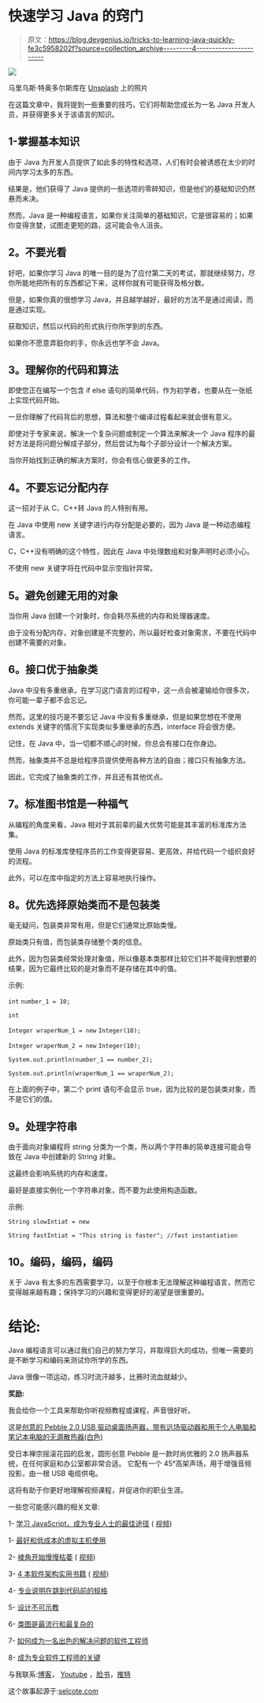 # 快速学习 Java 的窍门

> 原文：<https://blog.devgenius.io/tricks-to-learning-java-quickly-fe3c5958202f?source=collection_archive---------4----------------------->

![](img/b4942263be836bfb371ebe01871c4f84.png)

马里乌斯·特奥多尔斯库在 [Unsplash](https://unsplash.com?utm_source=medium&utm_medium=referral) 上的照片

在这篇文章中，我将提到一些重要的技巧，它们将帮助您成长为一名 Java 开发人员，并获得更多关于该语言的知识。

## **1-掌握基本知识**

由于 Java 为开发人员提供了如此多的特性和选项，人们有时会被诱惑在太少的时间内学习太多的东西。

结果是，他们获得了 Java 提供的一些选项的零碎知识，但是他们的基础知识仍然悬而未决。

然而，Java 是一种编程语言，如果你关注简单的基础知识，它是很容易的；如果你变得贪婪，试图走更短的路，这可能会令人沮丧。

## **2。不要光看**

好吧，如果你学习 Java 的唯一目的是为了应付第二天的考试，那就继续努力，尽你所能地把所有的东西都记下来，这样你就有可能获得及格分数。

但是，如果你真的很想学习 Java，并且越学越好，最好的方法不是通过阅读，而是通过实现。

获取知识，然后以代码的形式执行你所学到的东西。

如果你不愿意弄脏你的手，你永远也学不会 Java。

## **3。理解你的代码和算法**

即使您正在编写一个包含 if else 语句的简单代码，作为初学者，也要从在一张纸上实现代码开始。

一旦你理解了代码背后的思想，算法和整个编译过程看起来就会很有意义。

即使对于专家来说，解决一个复杂问题或制定一个算法来解决一个 Java 程序的最好方法是将问题分解成子部分，然后尝试为每个子部分设计一个解决方案。

当你开始找到正确的解决方案时，你会有信心做更多的工作。

## **4。不要忘记分配内存**

这一招对于从 C、C++转 Java 的人特别有用。

在 Java 中使用 new 关键字进行内存分配是必要的，因为 Java 是一种动态编程语言。

C，C++没有明确的这个特性，因此在 Java 中处理数组和对象声明时必须小心。

不使用 new 关键字将在代码中显示空指针异常。

## **5。避免创建无用的对象**

当你用 Java 创建一个对象时，你会耗尽系统的内存和处理器速度。

由于没有分配内存，对象创建是不完整的，所以最好检查对象需求，不要在代码中创建不需要的对象。

## **6。接口优于抽象类**

Java 中没有多重继承，在学习这门语言的过程中，这一点会被灌输给你很多次，你可能一辈子都不会忘记。

然而，这里的技巧是不要忘记 Java 中没有多重继承，但是如果您想在不使用 extends 关键字的情况下实现类似多重继承的东西，interface 将会很方便。

记住，在 Java 中，当一切都不顺心的时候，你总会有接口在你身边。

然而，抽象类并不总是给程序员提供使用各种方法的自由；接口只有抽象方法。

因此，它完成了抽象类的工作，并且还有其他优点。

## **7。标准图书馆是一种福气**

从编程的角度来看，Java 相对于其前辈的最大优势可能是其丰富的标准库方法集。

使用 Java 的标准库使程序员的工作变得更容易、更高效，并给代码一个组织良好的流程。

此外，可以在库中指定的方法上容易地执行操作。

## **8。优先选择原始类而不是包装类**

毫无疑问，包装类非常有用，但是它们通常比原始类慢。

原始类只有值，而包装类存储整个类的信息。

此外，因为包装类经常处理对象值，所以像基本类那样比较它们并不能得到想要的结果，因为它最终比较的是对象而不是存储在其中的值。

示例:

`int` `number_1 = 10;`

`int`

`Integer wraperNum_1 = new` `Integer(10);`

`Integer wraperNum_2 = new` `Integer(10);`

`System.out.println(number_1 == number_2);`

`System.out.println(wraperNum_1 == wraperNum_2);`

在上面的例子中，第二个 print 语句不会显示 true，因为比较的是包装类对象，而不是它们的值。

## **9。处理字符串**

由于面向对象编程将 string 分类为一个类，所以两个字符串的简单连接可能会导致在 Java 中创建新的 String 对象。

这最终会影响系统的内存和速度。

最好是直接实例化一个字符串对象，而不要为此使用构造函数。

示例:

`String slowIntiat = new`

`String fastIntiat = "This string is faster"; //fast instantiation`

## 10。编码，编码，编码

关于 Java 有太多的东西需要学习，以至于你根本无法理解这种编程语言，然而它变得越来越有趣；保持学习的兴趣和变得更好的渴望是很重要的。

# 结论:

Java 编程语言可以通过我们自己的努力学习，并取得巨大的成功，但唯一需要的是不断学习和编码来测试你所学的东西。

Java 很像一项运动，练习时流汗越多，比赛时流血就越少。

**奖励:**

我会给你一个工具来帮助你听视频教程或课程，声音很好听。

这是[创意的 Pebble 2.0 USB 驱动桌面扬声器，带有远场驱动器和用于个人电脑和笔记本电脑的无源散热器(白色)](https://amzn.to/2Depszz)

受日本禅宗摇滚花园的启发，圆形创意 Pebble 是一款时尚优雅的 2.0 扬声器系统，在任何家庭和办公室都非常合适。
它配有一个 45°高架声场，用于增强音频投影，由一根 USB 电缆供电。

这将有助于你更好地理解视频课程，并促进你的职业生涯。

一些您可能感兴趣的相关文章:

1- [学习 JavaScript，成为专业人士的最佳途径](https://selcote.com/2020/08/25/the-best-way-to-learn-javascriptand-become-a-professional/) ( [视频](https://www.youtube.com/watch?v=VE116PwsbCg))

1- [最好和低成本的虚拟主机使用](https://selcote.com/2020/08/21/the-best-and-low-cost-web-hosting-to-use/)

2- [棱角开始慢慢枯萎](https://selcote.com/2020/08/19/angular-start-to-slowly-dying/) ( [视频](https://www.youtube.com/watch?v=iWLRpanlBjY&t=29s))

3- [4 本软件架构实用书籍](https://selcote.com/2020/08/12/4-practical-books-for-software-architecture/) ( [视频](https://www.youtube.com/watch?v=RWnI7z7NhAk))

4- [专业说明在跳到代码前的规格](https://selcote.com/2020/07/28/professional-illustrate-the-specifications-before-jumping-to-code/)

5- [设计不可示教](https://selcote.com/2020/06/17/the-design-cannot-be-taught/)

6- [类图是最流行和最复杂的](https://selcote.com/2020/06/12/class-diagram-is-the-most-popular-and-complex/)

7- [如何成为一名出色的解决问题的软件工程师](https://selcote.com/2020/05/30/how-to-be-a-great-problem-solver-software-engineer/)

8- [成为专业软件工程师的关键](https://selcote.com/2020/05/29/the-key-to-becoming-a-professional-software-engineer/)

与我联系:[博客](https://selcote.com/)， [Youtube](https://www.youtube.com/channel/UCU_LhClyNOtEQw7R0q9ovoQ?view_as=subscriber) ，[脸书](https://www.facebook.com/zelakioui)，[推特](https://twitter.com/zelakioui)

这个故事起源于:[selcote.com](https://selcote.com/2020/09/01/tricks-to-learning-java-quickly/)